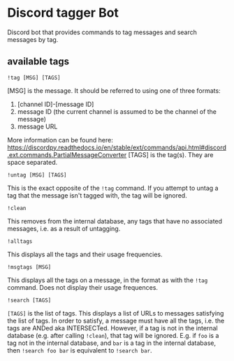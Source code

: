 # Discord tagger Bot

Discord bot that provides commands to tag messages and search messages by tag.

## available tags

`!tag [MSG] [TAGS]`

[MSG] is the message. It should be referred to using one of three formats:
  1. [channel ID]-[message ID]
  2. message ID (the current channel is assumed to be the channel of the message)
  3. message URL

More information can be found here: https://discordpy.readthedocs.io/en/stable/ext/commands/api.html#discord.ext.commands.PartialMessageConverter
[TAGS] is the tag(s). They are space separated.

`!untag [MSG] [TAGS]`

This is the exact opposite of the `!tag` command. If you attempt to untag a tag that the message isn't tagged with, the tag will be ignored.

`!clean`

This removes from the internal database, any tags that have no associated messages, i.e. as a result of untagging.

`!alltags`

This displays all the tags and their usage frequencies.

`!msgtags [MSG]`

This displays all the tags on a message, in the format as with the `!tag` command. Does not display their usage frequences.

`!search [TAGS]`

`[TAGS]` is the list of tags. This displays a list of URLs to messages satisfying the list of tags. In order to satisfy, a message must have all the tags, i.e. the tags are ANDed aka INTERSECTed. However, if a tag is not in the internal database (e.g. after calling `!clean`), that tag will be ignored. E.g. if `foo` is a tag not in the internal database, and `bar` is a tag in the internal database, then `!search foo bar` is equivalent to `!search bar`.